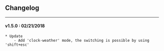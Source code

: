 ## Changelog
***

#### v1.5.0 : 02/21/2018

	* Update
		- Add 'clock-weather' mode, the switching is possible by using 'shift+esc'
